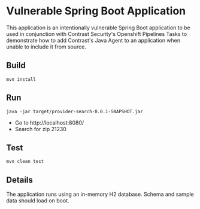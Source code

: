 # Vulnerable Spring Boot Application

This application is an intentionally vulnerable Spring Boot application to be used in conjunction with Contrast Security's Openshift Pipelines Tasks to demonstrate how to add Contrast's Java Agent to an application when unable to include it from source.

## Build

```
mvn install
```

## Run

```
java -jar target/provider-search-0.0.1-SNAPSHOT.jar
```

* Go to http://localhost:8080/
* Search for zip 21230

## Test

```
mvn clean test
```

## Details

The application runs using an in-memory H2 database. Schema and sample data should load on boot.
